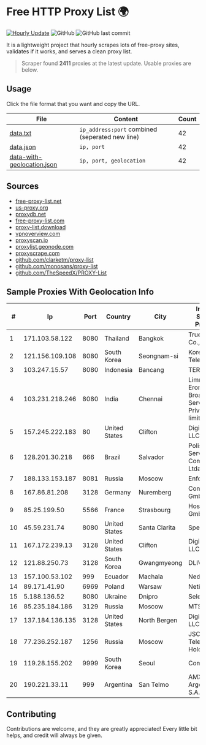 
# Free HTTP Proxy List 🌍

[![Hourly Update](https://github.com/mertguvencli/http-proxy-list/actions/workflows/main.yml/badge.svg?branch=main)](https://github.com/mertguvencli/http-proxy-list/actions/workflows/main.yml)
![GitHub](https://img.shields.io/github/license/mertguvencli/http-proxy-list)
![GitHub last commit](https://img.shields.io/github/last-commit/mertguvencli/http-proxy-list)

It is a lightweight project that hourly scrapes lots of free-proxy sites, validates if it works, and serves a clean proxy list.


> Scraper found **2411** proxies at the latest update. Usable proxies are below.

## Usage

Click the file format that you want and copy the URL.


|File|Content|Count|
|----|-------|-----|
|[data.txt](https://raw.githubusercontent.com/mertguvencli/http-proxy-list/main/proxy-list/data.txt)|`ip_address:port` combined (seperated new line)|42|
|[data.json](https://raw.githubusercontent.com/mertguvencli/http-proxy-list/main/proxy-list/data.json)|`ip, port`|42|
|[data-with-geolocation.json](https://raw.githubusercontent.com/mertguvencli/http-proxy-list/main/proxy-list/data-with-geolocation.json)|`ip, port, geolocation`|42|

## Sources

* [free-proxy-list.net](https://free-proxy-list.net)
* [us-proxy.org](https://www.us-proxy.org)
* [proxydb.net](http://proxydb.net)
* [free-proxy-list.com](https://free-proxy-list.com/?page=&port=&type%5B%5D=http&type%5B%5D=https&up_time=0&search=Search)
* [proxy-list.download](https://www.proxy-list.download/HTTP)
* [vpnoverview.com](https://vpnoverview.com/privacy/anonymous-browsing/free-proxy-servers)
* [proxyscan.io](https://www.proxyscan.io)
* [proxylist.geonode.com](https://proxylist.geonode.com/api/proxy-list?limit=300&page=1&sort_by=lastChecked&sort_type=desc&protocols=http,https)
* [proxyscrape.com](https://api.proxyscrape.com/v2/?request=displayproxies&protocol=http&timeout=10000&country=all&ssl=all&anonymity=all)
* [github.com/clarketm/proxy-list](https://raw.githubusercontent.com/clarketm/proxy-list/master/proxy-list-raw.txt)
* [github.com/monosans/proxy-list](https://raw.githubusercontent.com/monosans/proxy-list/main/proxies/http.txt)
* [github.com/TheSpeedX/PROXY-List](https://raw.githubusercontent.com/TheSpeedX/PROXY-List/master/http.txt)


## Sample Proxies With Geolocation Info

|#|Ip|Port|Country|City|Internet Service Provider|
|-|--|----|-------|----|-------------------------|
|1|171.103.58.122|8080|Thailand|Bangkok|True Internet Co., Ltd.|
|2|121.156.109.108|8080|South Korea|Seongnam-si|Korea Telecom|
|3|103.247.15.57|8080|Indonesia|Bancang|TERABIT|
|4|103.231.218.246|8080|India|Chennai|Limras Eronet Broadband Service Private limited|
|5|157.245.222.183|80|United States|Clifton|DigitalOcean, LLC|
|6|128.201.30.218|666|Brazil|Salvador|Poliserv Servicos E Comercio Ltda - ME|
|7|188.133.153.187|8081|Russia|Moscow|Enforta-MSK|
|8|167.86.81.208|3128|Germany|Nuremberg|Contabo GmbH|
|9|85.25.199.50|5566|France|Strasbourg|Host Europe GmbH|
|10|45.59.231.74|8080|United States|Santa Clarita|Spectrum|
|11|167.172.239.13|3128|United States|Clifton|DigitalOcean, LLC|
|12|121.88.250.73|3128|South Korea|Gwangmyeong|DLIVE|
|13|157.100.53.102|999|Ecuador|Machala|Nedetel S.A.|
|14|89.171.41.90|6969|Poland|Warsaw|Netia SA|
|15|5.188.136.52|8080|Ukraine|Dnipro|Selectel|
|16|85.235.184.186|3129|Russia|Moscow|MTS PJSC|
|17|137.184.136.135|3128|United States|North Bergen|DigitalOcean, LLC|
|18|77.236.252.187|1256|Russia|Moscow|JSC "ER-Telecom Holding"|
|19|119.28.155.202|9999|South Korea|Seoul|ComsenzNet|
|20|190.221.33.11|999|Argentina|San Telmo|AMX Argentina S.A.|



## Contributing

Contributions are welcome, and they are greatly appreciated! Every
little bit helps, and credit will always be given.

